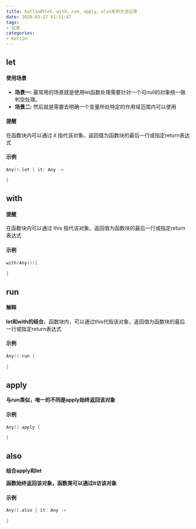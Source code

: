 ```yaml
---
title: kotlin的let、with、run、apply、also系列方法记录
date: 2020-03-27 01:51:47
tags:
- 记录
categories:
- Kotlin
---
```


## let

#### 使用场景

- **场景一:** 最常用的场景就是使用let函数处理需要针对一个可null的对象统一做判空处理。
- **场景二:** 然后就是需要去明确一个变量所处特定的作用域范围内可以使用

#### 提醒

在函数块内可以通过 it 指代该对象。返回值为函数块的最后一行或指定return表达式

#### 示例

```kotlin
Any().let { it: Any ->

}
```

## with

#### 提醒

在函数块内可以通过 this 指代该对象。返回值为函数块的最后一行或指定return表达式

#### 示例

```kotlin
with(Any()){
    
}
```

## run

#### 解释

**let和with的结合**，函数块内，可以通过this代指该对象，返回值为函数块的最后一行或指定return表达式

#### 示例

```kotlin
Any().run { 
    
}
```

## apply

**与run类似，唯一的不同是apply始终返回该对象**

#### 示例

```kotlin
Any().apply {

}
```

## also

**结合apply和let**

**函数始终返回该对象，函数类可以通过it访该对象**

#### 示例

```kotlin
Any().also { it: Any ->

}
```